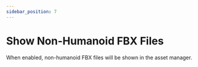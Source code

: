 ```yaml
---
sidebar_position: 7
---
```


# Show Non-Humanoid FBX Files
  
When enabled, non-humanoid FBX files will be shown in the asset manager.
